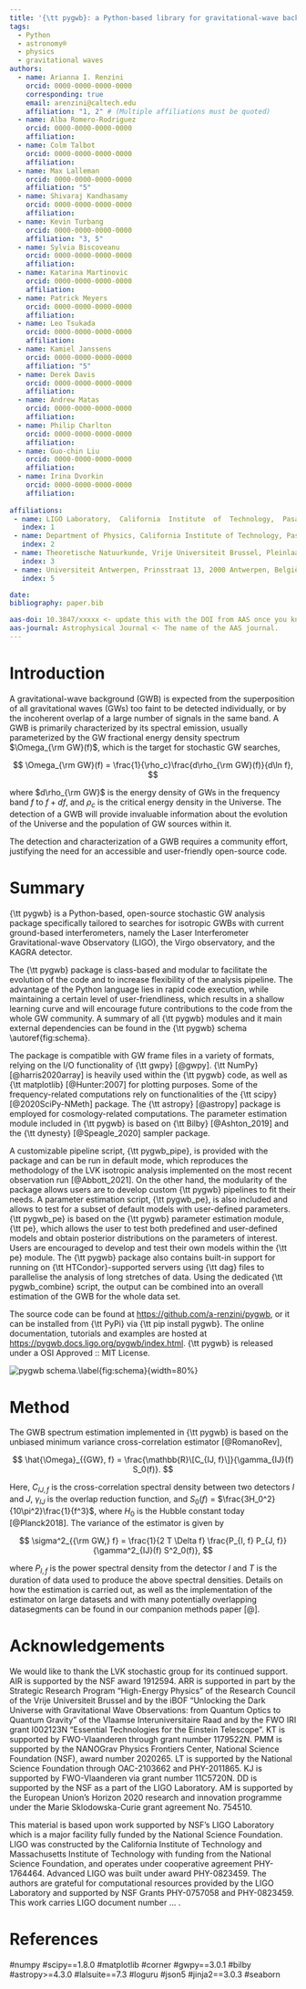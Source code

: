 ```yaml
---
title: '{\tt pygwb}: a Python-based library for gravitational-wave background searches'
tags:
  - Python
  - astronomy®
  - physics
  - gravitational waves
authors:
  - name: Arianna I. Renzini
    orcid: 0000-0000-0000-0000
    corresponding: true
    email: arenzini@caltech.edu
    affiliation: "1, 2" # (Multiple affiliations must be quoted)
  - name: Alba Romero-Rodriguez
    orcid: 0000-0000-0000-0000
    affiliation:
  - name: Colm Talbot
    orcid: 0000-0000-0000-0000
    affiliation:
  - name: Max Lalleman
    orcid: 0000-0000-0000-0000
    affiliation: "5"
  - name: Shivaraj Kandhasamy
    orcid: 0000-0000-0000-0000
    affiliation:    
  - name: Kevin Turbang
    orcid: 0000-0000-0000-0000
    affiliation: "3, 5"
  - name: Sylvia Biscoveanu
    orcid: 0000-0000-0000-0000
    affiliation:
  - name: Katarina Martinovic
    orcid: 0000-0000-0000-0000
    affiliation:
  - name: Patrick Meyers
    orcid: 0000-0000-0000-0000
    affiliation:
  - name: Leo Tsukada
    orcid: 0000-0000-0000-0000
    affiliation:
  - name: Kamiel Janssens 
    orcid: 0000-0000-0000-0000
    affiliation: "5"
  - name: Derek Davis
    orcid: 0000-0000-0000-0000
    affiliation:
  - name: Andrew Matas 
    orcid: 0000-0000-0000-0000
    affiliation:   
  - name: Philip Charlton
    orcid: 0000-0000-0000-0000
    affiliation: 
  - name: Guo-chin Liu
    orcid: 0000-0000-0000-0000
    affiliation:
  - name: Irina Dvorkin
    orcid: 0000-0000-0000-0000
    affiliation:
    
affiliations:
 - name: LIGO Laboratory,  California  Institute  of  Technology,  Pasadena,  California  91125,  USA
   index: 1
 - name: Department of Physics, California Institute of Technology, Pasadena, California 91125, USA
   index: 2
 - name: Theoretische Natuurkunde, Vrije Universiteit Brussel, Pleinlaan 2, B-1050 Brussels, Belgium
   index: 3
 - name: Universiteit Antwerpen, Prinsstraat 13, 2000 Antwerpen, België
   index: 5

date: 
bibliography: paper.bib

aas-doi: 10.3847/xxxxx <- update this with the DOI from AAS once you know it.
aas-journal: Astrophysical Journal <- The name of the AAS journal.
---
```


# Introduction

A gravitational-wave background (GWB) is expected from the superposition of all gravitational waves (GWs) too faint to be detected individually, or by the incoherent overlap of a large number of signals in the same band. A GWB is primarily characterized by its spectral emission, usually parameterized by the GW fractional energy density spectrum $\Omega_{\rm GW}(f)$, which is the target for stochastic GW searches,

$$
\Omega_{\rm GW}(f) = \frac{1}{\rho_c}\frac{d\rho_{\rm GW}(f)}{d\ln f},
$$

where $d\rho_{\rm GW}$ is the energy density of GWs in the frequency band $f$ to $f + df$, and $\rho_c$ is the critical energy density in the Universe. The detection of a GWB will provide invaluable information about the evolution of the Universe and the population of GW sources within it.

The detection and characterization of a GWB requires a community effort, justifying the need for an accessible and user-friendly open-source code.


# Summary

{\tt pygwb} is a Python-based, open-source stochastic GW analysis package specifically tailored to searches for isotropic GWBs with current ground-based interferometers, namely the Laser Interferometer Gravitational-wave Observatory (LIGO), the Virgo observatory, and the KAGRA detector.  

The {\tt pygwb} package is class-based and modular to facilitate the evolution of the code and to increase flexibility of the analysis pipeline. The advantage of the Python language lies in rapid code execution, while maintaining a certain level of user-friendliness, which results in a shallow learning curve and will encourage future contributions to the code from the whole GW community. A summary of all {\tt pygwb} modules and it main external dependencies can be found in the {\tt pygwb} schema \autoref{fig:schema}.

The package is compatible with GW frame files in a variety of formats, relying on the I/O functionality of {\tt gwpy} [@gwpy]. {\tt NumPy} [@harris2020array] is heavily used within the {\tt pygwb} code, as well as {\tt matplotlib} [@Hunter:2007] for plotting purposes. Some of the frequency-related computations rely on functionalities of the {\tt scipy} [@2020SciPy-NMeth] package. The {\tt astropy} [@astropy] package is employed for cosmology-related computations. The parameter estimation module included in {\tt pygwb} is based on {\tt Bilby} [@Ashton_2019] and the {\tt dynesty} [@Speagle_2020] sampler package.

 A customizable pipeline script, {\tt pygwb\_pipe}, is provided with the package and can be run in default mode, which reproduces the methodology of the LVK isotropic analysis implemented on the most recent observation run [@Abbott_2021]. On the other hand, the modularity of the package allows users are to develop custom {\tt pygwb} pipelines to fit their needs. 
A parameter estimation script, {\tt pygwb_pe}, is also included and allows to test for a subset of default models with user-defined parameters. {\tt pygwb_pe} is based on the {\tt pygwb} parameter estimation module, {\tt pe}, which allows the user to test both predefined and user-defined models and obtain posterior distributions on the parameters of interest. Users are encouraged to develop and test their own models within the {\tt pe} module.
 The {\tt pygwb} package also contains built-in support for running on {\tt HTCondor}-supported servers using {\tt dag} files to parallelise the analysis of long stretches of data. Using the dedicated {\tt pygwb_combine} script, the output can be combined into an overall estimation of the GWB for the whole data set.

The source code can be found at https://github.com/a-renzini/pygwb, or it can be installed from {\tt PyPi} via {\tt pip install pygwb}. The online documentation, tutorials and examples are hosted at https://pygwb.docs.ligo.org/pygwb/index.html. {\tt pygwb} is released under a OSI Approved :: MIT License.

![pygwb schema.\label{fig:schema}](../docs/pygwb_modules.png){width=80%}


# Method

The GWB spectrum estimation implemented in {\tt pygwb} is based on the unbiased minimum variance cross-correlation estimator [@RomanoRev],

$$
\hat{\Omega}_{{GW}, f} = \frac{\mathbb{R}\[C_{IJ, f}\]}{\gamma_{IJ}(f) S_0(f)}.
$$

Here, $C_{IJ, f}$ is the cross-correlation spectral density between two detectors $I$ and $J$, $\gamma_{IJ}$ is the overlap reduction function, and $S_0(f)$ = $\frac{3H_0^2}{10\pi^2}\frac{1}{f^3}$, where $H_0$ is the Hubble constant today [@Planck2018]. The variance of the estimator is given by

$$
\sigma^2_{{\rm GW,} f} = \frac{1}{2 T \Delta f} \frac{P_{I, f} P_{J, f}}{\gamma^2_{IJ}(f) S^2_0(f)},
$$

where $P_{I,f}$ is the power spectral density from the detector $I$ and $T$ is the duration of data used to produce the above spectral densities. Details on how the estimation is carried out, as well as the implementation of the estimator on large datasets and with many potentially overlapping datasegments can be found in our companion methods paper [@].


# Acknowledgements

We would like to thank the LVK stochastic group for its continued support. AIR is supported by the NSF award 1912594. ARR is supported in part by the Strategic Research Program “High-Energy Physics” of the Research Council of the Vrije Universiteit Brussel and by the iBOF “Unlocking the Dark Universe with Gravitational Wave Observations: from Quantum Optics to Quantum Gravity” of the Vlaamse Interuniversitaire Raad and by the FWO IRI grant I002123N “Essential Technologies for the Einstein Telescope”. KT is supported by FWO-Vlaanderen through grant number 1179522N. PMM is supported by the NANOGrav Physics Frontiers Center, National Science Foundation (NSF), award number 2020265. LT is supported by the National Science Foundation through OAC-2103662 and PHY-2011865. KJ is supported by FWO-Vlaanderen via grant number 11C5720N. DD is supported by the NSF as a part of the LIGO Laboratory. AM is supported by the European Union’s Horizon 2020 research and innovation programme under the Marie Sklodowska-Curie grant agreement No. 754510.

This material is based upon work supported by NSF’s LIGO Laboratory which is a major facility fully funded by the National Science Foundation. LIGO was constructed by the California Institute of Technology and Massachusetts Institute of Technology with funding from the National Science Foundation, and operates under cooperative agreement PHY-1764464. Advanced LIGO was built under award PHY-0823459. The authors are grateful for computational resources provided by the LIGO Laboratory and supported by NSF Grants PHY-0757058 and PHY-0823459. This work carries LIGO document number ... .


# References


#numpy
#scipy==1.8.0
#matplotlib
#corner
#gwpy==3.0.1
#bilby
#astropy>=4.3.0
#lalsuite==7.3
#loguru
#json5
#jinja2==3.0.3
#seaborn